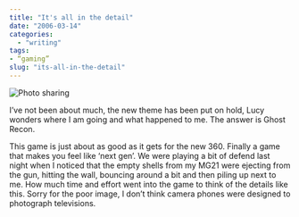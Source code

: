```yaml
---
title: "It's all in the detail"
date: "2006-03-14"
categories:
  - "writing"
tags:
- “gaming”
slug: "its-all-in-the-detail"
---
```


![Photo sharing][image-1]

I’ve not been about much, the new theme has been put on hold, Lucy wonders where I am going and what happened to me. The answer is Ghost Recon.

This game is just about as good as it gets for the new 360. Finally a game that makes you feel like ‘next gen’. We were playing a bit of defend last night when I noticed that the empty shells from my MG21 were ejecting from the gun, hitting the wall, bouncing around a bit and then piling up next to me. How much time and effort went into the game to think of the details like this.
Sorry for the poor image, I don’t think camera phones were designed to photograph televisions.

[image-1]:	/images/112410916.jpg